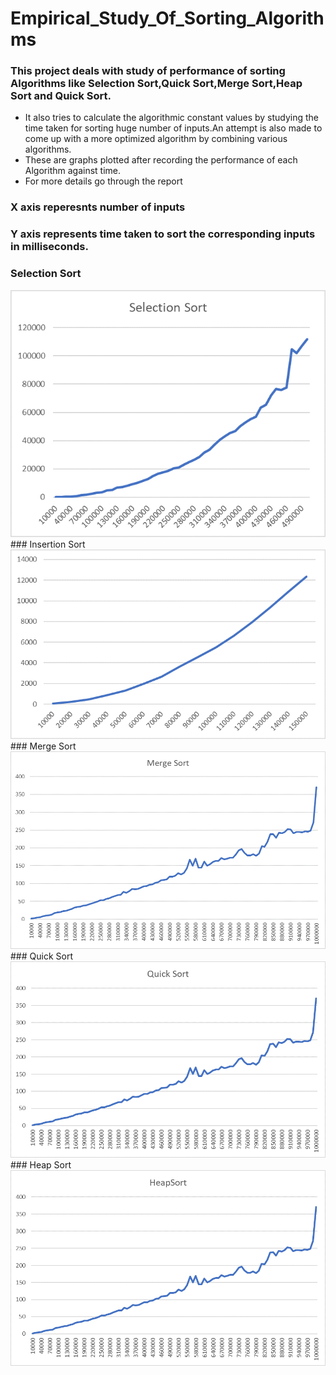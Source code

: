 # Empirical_Study_Of_Sorting_Algorithms

### This project deals with study of performance of sorting Algorithms like Selection Sort,Quick Sort,Merge Sort,Heap Sort and Quick Sort.
- It also tries to calculate the algorithmic constant values by studying the time taken for sorting huge number of inputs.An attempt is 
      also made to come up with a more optimized algorithm by combining various algorithms.
- These are graphs plotted after recording the performance of each Algorithm against time.
-  For more details go through the report
### X axis reperesnts number of inputs
### Y axis represents time taken to sort the corresponding inputs in milliseconds.
### Selection Sort
<img src="Graphs/Selection.png">
### Insertion Sort
<img src="Graphs/Insertion.png">
### Merge Sort
<img src="Graphs/Merge.png">
### Quick Sort
<img src="Graphs/Quick.png">
### Heap Sort
<img src="Graphs/Heap.png">
